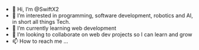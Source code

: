 - 👋 Hi, I’m @SwiftX2
- 👀 I’m interested in programming, software development, robotics and AI, in short all things Tech.
- 🌱 I’m currently learning web development
- 💞️ I’m looking to collaborate on web dev projects so I can learn and grow
- 📫 How to reach me ...

<!---
SwiftX2/SwiftX2 is a ✨ special ✨ repository because its `README.md` (this file) appears on your GitHub profile.
You can click the Preview link to take a look at your changes.
--->

